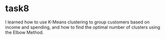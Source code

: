 # task8
I learned how to use K-Means clustering to group customers based on income and spending, and how to find the optimal number of clusters using the Elbow Method.
